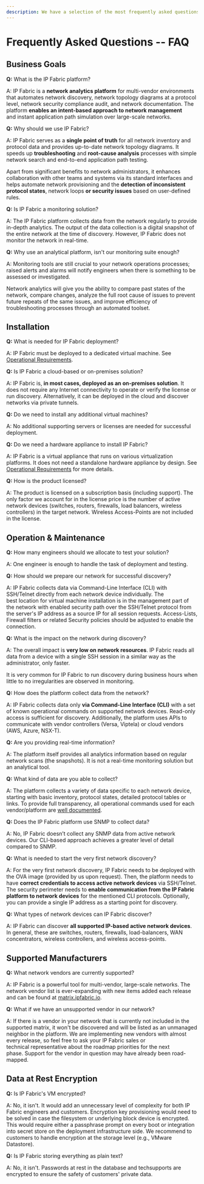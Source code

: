 ```yaml
---
description: We have a selection of the most frequently asked questions that you can check out here!
---
```


# Frequently Asked Questions -- FAQ

## Business Goals

**Q:** What is the IP Fabric platform?

A: IP Fabric is a **network analytics platform** for multi-vendor environments that automates network discovery, network topology diagrams at a protocol level, network security compliance audit, and network documentation. The platform **enables an intent-based approach to network management** and instant application path simulation over large-scale networks.

**Q:** Why should we use IP Fabric?

A: IP Fabric serves as a **single point of truth** for all network inventory and protocol data and provides up-to-date network topology diagrams. It speeds up **troubleshooting** and **root-cause analysis** processes with simple network search and end-to-end application path testing.

Apart from significant benefits to network administrators, it enhances collaboration with other teams and systems via its standard interfaces and helps automate network provisioning and the **detection of inconsistent protocol states**, network loops **or security issues** based on user-defined rules.

**Q:** Is IP Fabric a monitoring solution?

A: The IP Fabric platform collects data from the network regularly to provide in-depth analytics. The output of the data collection is a digital snapshot of the entire network at the time of discovery. However, IP Fabric does not monitor the network in real-time.

**Q:** Why use an analytical platform, isn't our monitoring suite enough?

A: Monitoring tools are still crucial to your network operations processes; raised alerts and alarms will notify engineers when there is something to be assessed or investigated.

Network analytics will give you the ability to compare past states of the network, compare changes, analyze the full root cause of issues to prevent future repeats of the same issues, and improve efficiency of troubleshooting processes through an automated toolset.

## Installation

**Q:** What is needed for IP Fabric deployment?

A: IP Fabric must be deployed to a dedicated virtual machine. See [Operational Requirements](index.md#operational-requirements).

**Q:** Is IP Fabric a cloud-based or on-premises solution?

A: IP Fabric is, **in most cases, deployed as an on-premises solution**. It does not require any Internet connectivity to operate or verify the license or run discovery. Alternatively, it can be deployed in the cloud and discover networks via private tunnels.

**Q:** Do we need to install any additional virtual machines?

A: No additional supporting servers or licenses are needed for successful deployment.

**Q:** Do we need a hardware appliance to install IP Fabric?

A: IP Fabric is a virtual appliance that runs on various virtualization platforms. It does not need a standalone hardware appliance by design. See [Operational Requirements](index.md#operational-requirements) for more details.

**Q:** How is the product licensed?

A: The product is licensed on a subscription basis (including support). The only factor we account for in the license price is the number of active network devices (switches, routers, firewalls, load balancers, wireless controllers) in the target network. Wireless Access-Points are not included in the license.

## Operation & Maintenance

**Q:** How many engineers should we allocate to test your solution?

A: One engineer is enough to handle the task of deployment and testing.

**Q:** How should we prepare our network for successful discovery?

A: IP Fabric collects data via Command-Line Interface (CLI) with SSH/Telnet directly from each network device individually. The best location for virtual machine installation is in the management part of the network with enabled security path over the SSH/Telnet protocol from the server's IP address as a source IP for all session requests. Access-Lists, Firewall filters or related Security policies should be adjusted to enable the connection.

**Q:** What is the impact on the network during discovery?

A: The overall impact is **very low on network resources**. IP Fabric reads all data from a device with a single SSH session in a similar way as the administrator, only faster.

It is very common for IP Fabric to run discovery during business hours when little to no irregularities are observed in monitoring.

**Q:** How does the platform collect data from the network?

A: IP Fabric collects data only **via Command-Line Interface (CLI)** with a set of known operational commands on supported network devices. Read-only access is sufficient for discovery. Additionally, the platform uses APIs to communicate with vendor controllers (Versa, Viptela) or cloud vendors (AWS, Azure, NSX-T).

**Q:** Are you providing real-time information?

A: The platform itself provides all analytics information based on regular network scans (the snapshots). It is not a real-time monitoring solution but an analytical tool.

**Q:** What kind of data are you able to collect?

A: The platform collects a variety of data specific to each network device, starting with basic inventory, protocol states, detailed protocol tables or links. To provide full transparency, all operational commands used for each vendor/platform are [well documented](https://matrix.ipfabric.io).

**Q:** Does the IP Fabric platform use SNMP to collect data?

A: No, IP Fabric doesn’t collect any SNMP data from active network devices. Our CLI-based approach achieves a greater level of detail compared to SNMP.

**Q:** What is needed to start the very first network discovery?

A: For the very first network discovery, IP Fabric needs to be deployed with the OVA image (provided by us upon request). Then, the platform needs to have **correct credentials to access active network devices** via SSH/Telnet. The security perimeter needs to **enable communication from the IP Fabric platform to network devices** for the mentioned CLI protocols. Optionally, you can provide a single IP address as a starting point for discovery.

**Q:** What types of network devices can IP Fabric discover?

A: IP Fabric can discover **all supported IP-based active network devices**. In general, these are switches, routers, firewalls, load-balancers, WAN concentrators, wireless controllers, and wireless access-points.

## Supported Manufacturers

**Q:** What network vendors are currently supported?

A: IP Fabric is a powerful tool for multi-vendor, large-scale networks. The network vendor list is ever-expanding with new items added each release and can be found at [matrix.ipfabric.io](https://matrix.ipfabric.io).

**Q:** What if we have an unsupported vendor in our network?

A: If there is a vendor in your network that is currently not included in the supported matrix, it won't be discovered and will be listed as an unmanaged neighbor in the platform. We are implementing new vendors with almost every release, so feel free to ask your IP Fabric sales or technical representative about the roadmap priorities for the next phase. Support for the vendor in question may have already been road-mapped.

## Data at Rest Encryption

**Q:** Is IP Fabric's VM encrypted?

A: No, it isn't. It would add an unnecessary level of complexity for both IP Fabric engineers and customers. Encryption key provisioning would need to be solved in case the filesystem or underlying block device is encrypted. This would require either a passphrase prompt on every boot or integration into secret store on the deployment infrastructure side. We recommend to customers to handle encryption at the storage level (e.g., VMware Datastore).

**Q:** Is IP Fabric storing everything as plain text?

A: No, it isn't. Passwords at rest in the database and techsupports are encrypted to ensure the safety of customers' private data.
